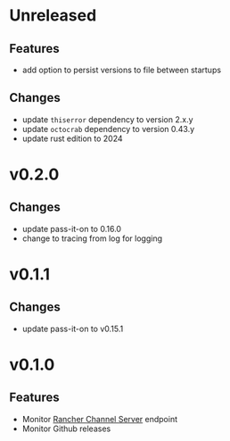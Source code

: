 # Unreleased
## Features
- add option to persist versions to file between startups

## Changes
- update `thiserror` dependency  to version 2.x.y
- update `octocrab` dependency  to version 0.43.y
- update rust edition to 2024

# v0.2.0
## Changes
- update pass-it-on to 0.16.0
- change to tracing from log for logging

# v0.1.1
## Changes
 - update pass-it-on to v0.15.1

# v0.1.0
## Features
- Monitor [Rancher Channel Server](https://github.com/rancher/channelserver) endpoint
- Monitor Github releases
